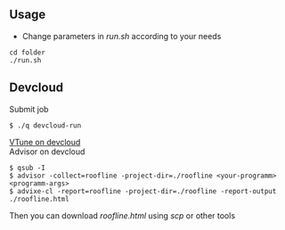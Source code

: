 ## Usage

- Change parameters in *run.sh* according to your needs

```shell
cd folder
./run.sh
```

## Devcloud

Submit job

```shell
$ ./q devcloud-run
```

[VTune on devcloud](https://www.intel.com/content/www/us/en/develop/documentation/vtune-cookbook/top/configuration-recipes/using-vtune-server-with-vs-code-intel-devcloud.html) \
Advisor on devcloud

```shell
$ qsub -I
$ advisor -collect=roofline -project-dir=./roofline <your-programm> <programm-args>
$ advixe-cl -report=roofline -project-dir=./roofline -report-output ./roofline.html
```

Then you can download *roofline.html* using _scp_ or other tools